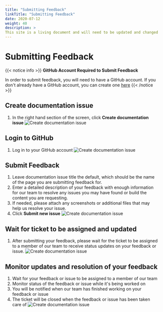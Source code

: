 ```yaml
---
title: "Submitting Feedback"
linkTitle: "Submitting Feedback"
date: 2020-07-12
weight: 40
description: >
This site is a living document and will need to be updated and changed over time as the service changes as well. Our goal is to enable users to easily submit feedback and update requests which our team will be able to address in a timely manner. Please follow the instruction in this guide to submit feedback for this site and help us keep it up to date.
---
```


# Submitting Feedback

{{< notice info >}}
**GitHub Account Required to Submit Feedback**

In order to submit feedback, you will need to have a GitHub account. If you don't already have a GitHub account, you can create one [here](https://github.com/join)
{{< /notice >}}

## Create documentation issue

1. In the right hand section of the screen, click **Create documentation issue**
![Create documentation issue](https://vmc-onboarding-images.s3-us-west-2.amazonaws.com/Contributing/submitting-feedback/01_create_documentation_issue.png)

## Login to GitHub

1. Log in to your GitHub account
![Create documentation issue](https://vmc-onboarding-images.s3-us-west-2.amazonaws.com/Contributing/submitting-feedback/02_login_to_github.png)

## Submit Feedback

1. Leave documentation issue title the default, which should be the name of the page you are submitting feedback for.
2. Enter a detailed description of your feedback with enough information for our team to resolve any issues you may have found or build the content you are requesting.
3. If needed, please attach any screenshots or additional files that may help us resolve your issue.
4. Click **Submit new issue**
![Create documentation issue](https://vmc-onboarding-images.s3-us-west-2.amazonaws.com/Contributing/submitting-feedback/03_submit_feedback.png)

## Wait for ticket to be assigned and updated

1. After submitting your feedback, please wait for the ticket to be assigned to a member of our team to receive status updates on your feedback or issue.
![Create documentation issue](https://vmc-onboarding-images.s3-us-west-2.amazonaws.com/Contributing/submitting-feedback/04_wait_for_resolution.png)

## Monitor updates and resolution of your feedback

1. Wait for your feedback or issue to be assigned to a member of our team
2. Monitor status of the feedback or issue while it's being worked on
3. You will be notified when our team has finished working on your feedback or issue
4. The ticket will be closed when the feedback or issue has been taken care of
![Create documentation issue](https://vmc-onboarding-images.s3-us-west-2.amazonaws.com/Contributing/submitting-feedback/05_monitor_updates_and_resolution.png)
